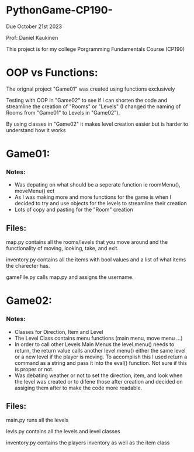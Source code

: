 # PythonGame-CP190-

Due October 21st 2023 

Prof: Daniel Kaukinen


This project is for my college Porgramming Fundamentals Course (CP190)


# OOP vs Functions:

The orignal project "Game01" was created using functions exclusively

Testing with OOP in "Game02" to see if I can shorten the code and streamline the creation of "Rooms" or "Levels" (I changed the naming of Rooms from "Game01" to Levels in "Game02").

By using classes in "Game02" it makes level creation easier but is harder to understand how it works 

# Game01:

### Notes: 

- Was depating on what should be a seperate function ie roomMenu(), moveMenu() ect
- As I was making more and more functions for the game is when I decided to try and use objects for the levels to streamline their creation
- Lots of copy and pasting for the "Room" creation 


## Files:

  map.py contains all the rooms/levels that you move around and the functionality of moving, looking, take, and exit.

  inventory.py contains all the items with bool values and a list of what items the charecter has.

  gameFile.py calls map.py and assigns the username.

# Game02: 

### Notes: 

- Classes for Direction, Item and Level
- The Level Class contains menu functions (main menu, move menu ...)
- In order to call other Levels Main Menus the level.menu() needs to return, the return value calls another level.menu() either the same level or a new level if the player is moving. To accomplish this I used return a command as a string and pass it into the eval() function. Not sure if this is proper or not.
- Was debating weather or not to set the direction, item, and look when the level was created or to difene those after creation and decided on assiging them after to make the code more readable.


## Files:

  main.py runs all the levels

  levls.py contains all the levels and level classes

  inventory.py contains the players inventory as well as the item class

  


